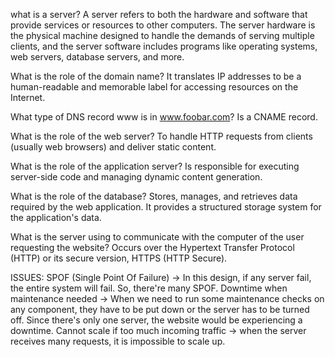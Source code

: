 what is a server?
A server refers to both the hardware and software that provide services or resources to other computers. The server hardware is the physical machine designed to handle the demands of serving multiple clients, and the server software includes programs like operating systems, web servers, database servers, and more.

What is the role of the domain name?
It translates IP addresses to be a human-readable and memorable label for accessing resources on the Internet.

What type of DNS record www is in www.foobar.com?
Is a CNAME record.

What is the role of the web server?
To handle HTTP requests from clients (usually web browsers) and deliver static content.

What is the role of the application server?
Is responsible for executing server-side code and managing dynamic content generation.

What is the role of the database?
Stores, manages, and retrieves data required by the web application. It provides a structured storage system for the application's data.

What is the server using to communicate with the computer of the user requesting the website?
Occurs over the Hypertext Transfer Protocol (HTTP) or its secure version, HTTPS (HTTP Secure).


ISSUES:
SPOF (Single Point Of Failure) -> In this design, if any server fail, the entire system will fail. So, there're many SPOF.
Downtime when maintenance needed -> When we need to run some maintenance checks on any component, they have to be put down or the server has to be turned off. Since there's only one server, the website would be experiencing a downtime.
Cannot scale if too much incoming traffic -> when the server receives many requests, it is impossible to scale up.
